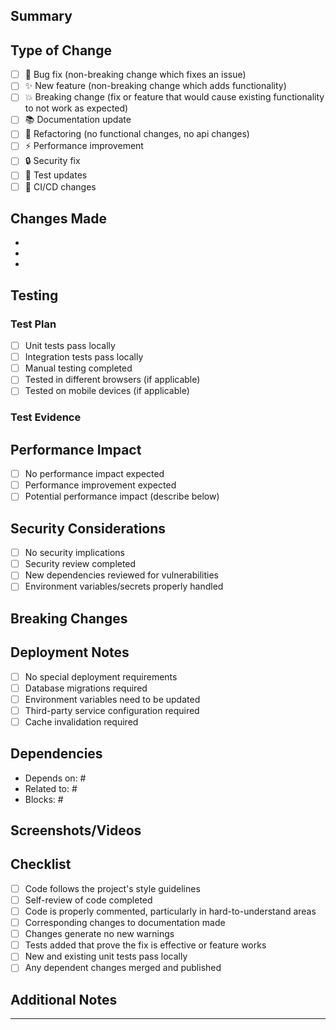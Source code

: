 ## Summary

<!-- Provide a brief description of the changes in this PR -->

## Type of Change

<!-- Check the type of change that applies to this PR -->

- [ ] 🐛 Bug fix (non-breaking change which fixes an issue)
- [ ] ✨ New feature (non-breaking change which adds functionality)
- [ ] 💥 Breaking change (fix or feature that would cause existing functionality to not work as expected)
- [ ] 📚 Documentation update
- [ ] 🔧 Refactoring (no functional changes, no api changes)
- [ ] ⚡ Performance improvement
- [ ] 🔒 Security fix
- [ ] 🧪 Test updates
- [ ] 🚀 CI/CD changes

## Changes Made

<!-- List the specific changes made in this PR -->

- 
- 
- 

## Testing

<!-- Describe the testing performed for these changes -->

### Test Plan

- [ ] Unit tests pass locally
- [ ] Integration tests pass locally
- [ ] Manual testing completed
- [ ] Tested in different browsers (if applicable)
- [ ] Tested on mobile devices (if applicable)

### Test Evidence

<!-- Include screenshots, videos, or other evidence of testing -->

## Performance Impact

<!-- Consider the performance implications of your changes -->

- [ ] No performance impact expected
- [ ] Performance improvement expected
- [ ] Potential performance impact (describe below)

<!-- If there's potential performance impact, describe it here -->

## Security Considerations

<!-- Consider the security implications of your changes -->

- [ ] No security implications
- [ ] Security review completed
- [ ] New dependencies reviewed for vulnerabilities
- [ ] Environment variables/secrets properly handled

## Breaking Changes

<!-- If this is a breaking change, describe what breaks and how to migrate -->

## Deployment Notes

<!-- Any special considerations for deploying this change -->

- [ ] No special deployment requirements
- [ ] Database migrations required
- [ ] Environment variables need to be updated
- [ ] Third-party service configuration required
- [ ] Cache invalidation required

## Dependencies

<!-- List any dependencies or related PRs -->

- Depends on: #
- Related to: #
- Blocks: #

## Screenshots/Videos

<!-- Add screenshots or videos to help explain your changes -->

## Checklist

<!-- Check off items as you complete them -->

- [ ] Code follows the project's style guidelines
- [ ] Self-review of code completed
- [ ] Code is properly commented, particularly in hard-to-understand areas
- [ ] Corresponding changes to documentation made
- [ ] Changes generate no new warnings
- [ ] Tests added that prove the fix is effective or feature works
- [ ] New and existing unit tests pass locally
- [ ] Any dependent changes merged and published

## Additional Notes

<!-- Any additional information that would be helpful for reviewers -->

---

<!-- 
For reviewers:
- Consider performance, security, and maintainability
- Test locally if possible
- Check for proper error handling
- Verify documentation is updated
- Ensure CI/CD passes
-->